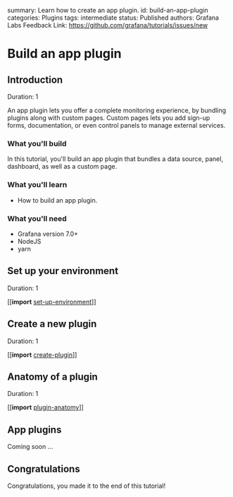 summary: Learn how to create an app plugin.
id: build-an-app-plugin
categories: Plugins
tags: intermediate
status: Published
authors: Grafana Labs
Feedback Link: https://github.com/grafana/tutorials/issues/new

# Build an app plugin

## Introduction

Duration: 1

An app plugin lets you offer a complete monitoring experience, by bundling plugins along with custom pages. Custom pages lets you add sign-up forms, documentation, or even control panels to manage external services.

### What you'll build

In this tutorial, you'll build an app plugin that bundles a data source, panel, dashboard, as well as a custom page.

### What you'll learn

- How to build an app plugin.

### What you'll need

- Grafana version 7.0+
- NodeJS
- yarn

## Set up your environment

Duration: 1

[[**import** [set-up-environment](shared/set-up-environment.md)]]

## Create a new plugin

Duration: 1

[[**import** [create-plugin](shared/create-plugin.md)]]

## Anatomy of a plugin

Duration: 1

[[**import** [plugin-anatomy](shared/plugin-anatomy.md)]]

## App plugins

Coming soon ...

## Congratulations

Congratulations, you made it to the end of this tutorial!
